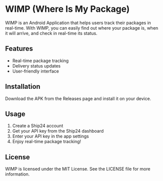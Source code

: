 # WIMP (Where Is My Package)

WIMP is an Android Application that helps users track their packages in real-time. With WIMP, you can easily find out where your package is, when it will arrive, and check in real-time its status.

## Features

- Real-time package tracking
- Delivery status updates
- User-friendly interface

## Installation

Download the APK from the Releases page and install it on your device.

## Usage

1. Create a Ship24 account
2. Get your API key from the Ship24 dashboard
3. Enter your API key in the app settings
4. Enjoy real-time package tracking!

## License

WIMP is licensed under the MIT License. See the LICENSE file for more information.
